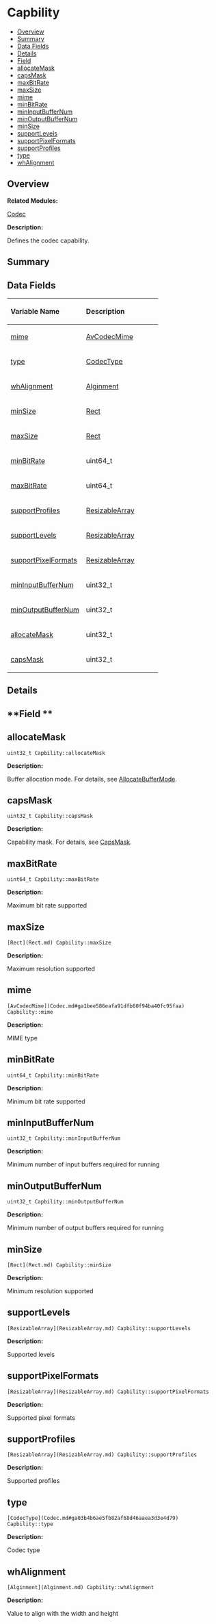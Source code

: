 # Capbility<a name="ZH-CN_TOPIC_0000001055198124"></a>

-   [Overview](#section749981014165631)
-   [Summary](#section1164889656165631)
-   [Data Fields](#pub-attribs)
-   [Details](#section1024502433165631)
-   [Field](#section483310989165631)
-   [allocateMask](#aed3e8869cfc5842e22d445588c493622)
-   [capsMask](#a8bde7a8bbe0a8acbc134dd51521cfbdf)
-   [maxBitRate](#af0abc05742fc15f22960641bc32b274b)
-   [maxSize](#a1781db5047e1c552a5983b039121ee9f)
-   [mime](#a7828502f8ef57adf7822b65f72f496be)
-   [minBitRate](#aee07db6d7bd5b0d68accea81be6bc4f2)
-   [minInputBufferNum](#a53d07b315a98736d45fc94bae43343eb)
-   [minOutputBufferNum](#ac6ddc30ed893bc43980392027d96b689)
-   [minSize](#a48f8a48ef6ddd6304ce137b11a33cf8c)
-   [supportLevels](#aa1c3910c3552de9ac2c39907f679cbf7)
-   [supportPixelFormats](#a059387b07149edb590b3174510296662)
-   [supportProfiles](#ab20f0a14b1d43e3a694f350e1a069811)
-   [type](#a21fa5ad7f3b8c3a9e625e4a6e26b56b8)
-   [whAlignment](#aeccf15947ba85e01429d350c724be846)

## **Overview**<a name="section749981014165631"></a>

**Related Modules:**

[Codec](Codec.md)

**Description:**

Defines the codec capability. 

## **Summary**<a name="section1164889656165631"></a>

## Data Fields<a name="pub-attribs"></a>

<a name="table1181570076165631"></a>
<table><thead align="left"><tr id="row1019223111165631"><th class="cellrowborder" valign="top" width="50%" id="mcps1.1.3.1.1"><p id="p1107480116165631"><a name="p1107480116165631"></a><a name="p1107480116165631"></a>Variable Name</p>
</th>
<th class="cellrowborder" valign="top" width="50%" id="mcps1.1.3.1.2"><p id="p141901428165631"><a name="p141901428165631"></a><a name="p141901428165631"></a>Description</p>
</th>
</tr>
</thead>
<tbody><tr id="row277305335165631"><td class="cellrowborder" valign="top" width="50%" headers="mcps1.1.3.1.1 "><p id="p2091825723165631"><a name="p2091825723165631"></a><a name="p2091825723165631"></a><a href="Capbility.md#a7828502f8ef57adf7822b65f72f496be">mime</a></p>
</td>
<td class="cellrowborder" valign="top" width="50%" headers="mcps1.1.3.1.2 "><p id="p618179652165631"><a name="p618179652165631"></a><a name="p618179652165631"></a><a href="Codec.md#ga1bee586eafa91dfb60f94ba40fc95faa">AvCodecMime</a> </p>
</td>
</tr>
<tr id="row569516057165631"><td class="cellrowborder" valign="top" width="50%" headers="mcps1.1.3.1.1 "><p id="p688856427165631"><a name="p688856427165631"></a><a name="p688856427165631"></a><a href="Capbility.md#a21fa5ad7f3b8c3a9e625e4a6e26b56b8">type</a></p>
</td>
<td class="cellrowborder" valign="top" width="50%" headers="mcps1.1.3.1.2 "><p id="p1463416952165631"><a name="p1463416952165631"></a><a name="p1463416952165631"></a><a href="Codec.md#ga03b4b6ae5fb82af68d46aaea3d3e4d79">CodecType</a> </p>
</td>
</tr>
<tr id="row200012176165631"><td class="cellrowborder" valign="top" width="50%" headers="mcps1.1.3.1.1 "><p id="p1970383343165631"><a name="p1970383343165631"></a><a name="p1970383343165631"></a><a href="Capbility.md#aeccf15947ba85e01429d350c724be846">whAlignment</a></p>
</td>
<td class="cellrowborder" valign="top" width="50%" headers="mcps1.1.3.1.2 "><p id="p1520534803165631"><a name="p1520534803165631"></a><a name="p1520534803165631"></a><a href="Alginment.md">Alginment</a> </p>
</td>
</tr>
<tr id="row1494512233165631"><td class="cellrowborder" valign="top" width="50%" headers="mcps1.1.3.1.1 "><p id="p186646436165631"><a name="p186646436165631"></a><a name="p186646436165631"></a><a href="Capbility.md#a48f8a48ef6ddd6304ce137b11a33cf8c">minSize</a></p>
</td>
<td class="cellrowborder" valign="top" width="50%" headers="mcps1.1.3.1.2 "><p id="p1885157231165631"><a name="p1885157231165631"></a><a name="p1885157231165631"></a><a href="Rect.md">Rect</a> </p>
</td>
</tr>
<tr id="row574267888165631"><td class="cellrowborder" valign="top" width="50%" headers="mcps1.1.3.1.1 "><p id="p2102458885165631"><a name="p2102458885165631"></a><a name="p2102458885165631"></a><a href="Capbility.md#a1781db5047e1c552a5983b039121ee9f">maxSize</a></p>
</td>
<td class="cellrowborder" valign="top" width="50%" headers="mcps1.1.3.1.2 "><p id="p1423007795165631"><a name="p1423007795165631"></a><a name="p1423007795165631"></a><a href="Rect.md">Rect</a> </p>
</td>
</tr>
<tr id="row458628774165631"><td class="cellrowborder" valign="top" width="50%" headers="mcps1.1.3.1.1 "><p id="p2088897320165631"><a name="p2088897320165631"></a><a name="p2088897320165631"></a><a href="Capbility.md#aee07db6d7bd5b0d68accea81be6bc4f2">minBitRate</a></p>
</td>
<td class="cellrowborder" valign="top" width="50%" headers="mcps1.1.3.1.2 "><p id="p845593669165631"><a name="p845593669165631"></a><a name="p845593669165631"></a>uint64_t </p>
</td>
</tr>
<tr id="row1570555285165631"><td class="cellrowborder" valign="top" width="50%" headers="mcps1.1.3.1.1 "><p id="p220653208165631"><a name="p220653208165631"></a><a name="p220653208165631"></a><a href="Capbility.md#af0abc05742fc15f22960641bc32b274b">maxBitRate</a></p>
</td>
<td class="cellrowborder" valign="top" width="50%" headers="mcps1.1.3.1.2 "><p id="p258805433165631"><a name="p258805433165631"></a><a name="p258805433165631"></a>uint64_t </p>
</td>
</tr>
<tr id="row1791441486165631"><td class="cellrowborder" valign="top" width="50%" headers="mcps1.1.3.1.1 "><p id="p293897053165631"><a name="p293897053165631"></a><a name="p293897053165631"></a><a href="Capbility.md#ab20f0a14b1d43e3a694f350e1a069811">supportProfiles</a></p>
</td>
<td class="cellrowborder" valign="top" width="50%" headers="mcps1.1.3.1.2 "><p id="p2084931780165631"><a name="p2084931780165631"></a><a name="p2084931780165631"></a><a href="ResizableArray.md">ResizableArray</a> </p>
</td>
</tr>
<tr id="row2005792720165631"><td class="cellrowborder" valign="top" width="50%" headers="mcps1.1.3.1.1 "><p id="p2107793875165631"><a name="p2107793875165631"></a><a name="p2107793875165631"></a><a href="Capbility.md#aa1c3910c3552de9ac2c39907f679cbf7">supportLevels</a></p>
</td>
<td class="cellrowborder" valign="top" width="50%" headers="mcps1.1.3.1.2 "><p id="p726019739165631"><a name="p726019739165631"></a><a name="p726019739165631"></a><a href="ResizableArray.md">ResizableArray</a> </p>
</td>
</tr>
<tr id="row368064617165631"><td class="cellrowborder" valign="top" width="50%" headers="mcps1.1.3.1.1 "><p id="p1836681879165631"><a name="p1836681879165631"></a><a name="p1836681879165631"></a><a href="Capbility.md#a059387b07149edb590b3174510296662">supportPixelFormats</a></p>
</td>
<td class="cellrowborder" valign="top" width="50%" headers="mcps1.1.3.1.2 "><p id="p1555785390165631"><a name="p1555785390165631"></a><a name="p1555785390165631"></a><a href="ResizableArray.md">ResizableArray</a> </p>
</td>
</tr>
<tr id="row868412876165631"><td class="cellrowborder" valign="top" width="50%" headers="mcps1.1.3.1.1 "><p id="p1237216490165631"><a name="p1237216490165631"></a><a name="p1237216490165631"></a><a href="Capbility.md#a53d07b315a98736d45fc94bae43343eb">minInputBufferNum</a></p>
</td>
<td class="cellrowborder" valign="top" width="50%" headers="mcps1.1.3.1.2 "><p id="p2137690056165631"><a name="p2137690056165631"></a><a name="p2137690056165631"></a>uint32_t </p>
</td>
</tr>
<tr id="row447448975165631"><td class="cellrowborder" valign="top" width="50%" headers="mcps1.1.3.1.1 "><p id="p1057414127165631"><a name="p1057414127165631"></a><a name="p1057414127165631"></a><a href="Capbility.md#ac6ddc30ed893bc43980392027d96b689">minOutputBufferNum</a></p>
</td>
<td class="cellrowborder" valign="top" width="50%" headers="mcps1.1.3.1.2 "><p id="p1906989529165631"><a name="p1906989529165631"></a><a name="p1906989529165631"></a>uint32_t </p>
</td>
</tr>
<tr id="row1008174104165631"><td class="cellrowborder" valign="top" width="50%" headers="mcps1.1.3.1.1 "><p id="p921142784165631"><a name="p921142784165631"></a><a name="p921142784165631"></a><a href="Capbility.md#aed3e8869cfc5842e22d445588c493622">allocateMask</a></p>
</td>
<td class="cellrowborder" valign="top" width="50%" headers="mcps1.1.3.1.2 "><p id="p927653653165631"><a name="p927653653165631"></a><a name="p927653653165631"></a>uint32_t </p>
</td>
</tr>
<tr id="row217565967165631"><td class="cellrowborder" valign="top" width="50%" headers="mcps1.1.3.1.1 "><p id="p1828438518165631"><a name="p1828438518165631"></a><a name="p1828438518165631"></a><a href="Capbility.md#a8bde7a8bbe0a8acbc134dd51521cfbdf">capsMask</a></p>
</td>
<td class="cellrowborder" valign="top" width="50%" headers="mcps1.1.3.1.2 "><p id="p1729627116165631"><a name="p1729627116165631"></a><a name="p1729627116165631"></a>uint32_t </p>
</td>
</tr>
</tbody>
</table>

## **Details**<a name="section1024502433165631"></a>

## **Field **<a name="section483310989165631"></a>

## allocateMask<a name="aed3e8869cfc5842e22d445588c493622"></a>

```
uint32_t Capbility::allocateMask
```

 **Description:**

Buffer allocation mode. For details, see  [AllocateBufferMode](Codec.md#gaf59a3505491b6f0b5dff5d62372a9679). 

## capsMask<a name="a8bde7a8bbe0a8acbc134dd51521cfbdf"></a>

```
uint32_t Capbility::capsMask
```

 **Description:**

Capability mask. For details, see  [CapsMask](Codec.md#ga09af5b0a9d5134ad4d44cbe8cbe7b887). 

## maxBitRate<a name="af0abc05742fc15f22960641bc32b274b"></a>

```
uint64_t Capbility::maxBitRate
```

 **Description:**

Maximum bit rate supported 

## maxSize<a name="a1781db5047e1c552a5983b039121ee9f"></a>

```
[Rect](Rect.md) Capbility::maxSize
```

 **Description:**

Maximum resolution supported 

## mime<a name="a7828502f8ef57adf7822b65f72f496be"></a>

```
[AvCodecMime](Codec.md#ga1bee586eafa91dfb60f94ba40fc95faa) Capbility::mime
```

 **Description:**

MIME type 

## minBitRate<a name="aee07db6d7bd5b0d68accea81be6bc4f2"></a>

```
uint64_t Capbility::minBitRate
```

 **Description:**

Minimum bit rate supported 

## minInputBufferNum<a name="a53d07b315a98736d45fc94bae43343eb"></a>

```
uint32_t Capbility::minInputBufferNum
```

 **Description:**

Minimum number of input buffers required for running 

## minOutputBufferNum<a name="ac6ddc30ed893bc43980392027d96b689"></a>

```
uint32_t Capbility::minOutputBufferNum
```

 **Description:**

Minimum number of output buffers required for running 

## minSize<a name="a48f8a48ef6ddd6304ce137b11a33cf8c"></a>

```
[Rect](Rect.md) Capbility::minSize
```

 **Description:**

Minimum resolution supported 

## supportLevels<a name="aa1c3910c3552de9ac2c39907f679cbf7"></a>

```
[ResizableArray](ResizableArray.md) Capbility::supportLevels
```

 **Description:**

Supported levels 

## supportPixelFormats<a name="a059387b07149edb590b3174510296662"></a>

```
[ResizableArray](ResizableArray.md) Capbility::supportPixelFormats
```

 **Description:**

Supported pixel formats 

## supportProfiles<a name="ab20f0a14b1d43e3a694f350e1a069811"></a>

```
[ResizableArray](ResizableArray.md) Capbility::supportProfiles
```

 **Description:**

Supported profiles 

## type<a name="a21fa5ad7f3b8c3a9e625e4a6e26b56b8"></a>

```
[CodecType](Codec.md#ga03b4b6ae5fb82af68d46aaea3d3e4d79) Capbility::type
```

 **Description:**

Codec type 

## whAlignment<a name="aeccf15947ba85e01429d350c724be846"></a>

```
[Alginment](Alginment.md) Capbility::whAlignment
```

 **Description:**

Value to align with the width and height 

